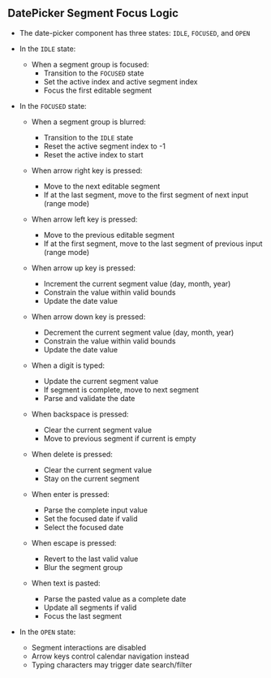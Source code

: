 ## DatePicker Segment Focus Logic

- The date-picker component has three states: `IDLE`, `FOCUSED`, and `OPEN`

- In the `IDLE` state:

  - When a segment group is focused:
    - Transition to the `FOCUSED` state
    - Set the active index and active segment index
    - Focus the first editable segment

- In the `FOCUSED` state:

  - When a segment group is blurred:
    - Transition to the `IDLE` state
    - Reset the active segment index to -1
    - Reset the active index to start

  - When arrow right key is pressed:
    - Move to the next editable segment
    - If at the last segment, move to the first segment of next input (range mode)

  - When arrow left key is pressed:
    - Move to the previous editable segment
    - If at the first segment, move to the last segment of previous input (range mode)

  - When arrow up key is pressed:
    - Increment the current segment value (day, month, year)
    - Constrain the value within valid bounds
    - Update the date value

  - When arrow down key is pressed:
    - Decrement the current segment value (day, month, year)
    - Constrain the value within valid bounds
    - Update the date value

  - When a digit is typed:
    - Update the current segment value
    - If segment is complete, move to next segment
    - Parse and validate the date

  - When backspace is pressed:
    - Clear the current segment value
    - Move to previous segment if current is empty

  - When delete is pressed:
    - Clear the current segment value
    - Stay on the current segment

  - When enter is pressed:
    - Parse the complete input value
    - Set the focused date if valid
    - Select the focused date

  - When escape is pressed:
    - Revert to the last valid value
    - Blur the segment group

  - When text is pasted:
    - Parse the pasted value as a complete date
    - Update all segments if valid
    - Focus the last segment

- In the `OPEN` state:

  - Segment interactions are disabled
  - Arrow keys control calendar navigation instead
  - Typing characters may trigger date search/filter